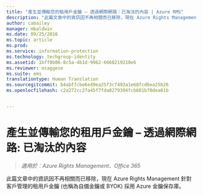 ```yaml
---
title: "產生並傳輸您的租用戶金鑰 – 透過網際網路：已淘汰的內容 | Azure RMS"
description: "此篇文章中的資訊因不再相關而已移除，現在 Azure Rights Management 針對客戶管理的租用戶金鑰 (也稱為自備金鑰或 BYOK) 採用 Azure 金鑰保存庫。"
author: cabailey
manager: mbaldwin
ms.date: 09/25/2016
ms.topic: article
ms.prod: 
ms.service: information-protection
ms.technology: techgroup-identity
ms.assetid: 1bff9b06-8c5a-4b1d-9962-6668219210e6
ms.reviewer: esaggese
ms.suite: ems
translationtype: Human Translation
ms.sourcegitcommit: b4abffcbe6e49ea25f3cf493a1e68fcd6ea25b26
ms.openlocfilehash: c2a272cc27a45f7fda8279394fcb681b70dea81b


---
```



# 產生並傳輸您的租用戶金鑰 – 透過網際網路: 已淘汰的內容

>*適用於︰Azure Rights Management、Office 365*

此篇文章中的資訊因不再相關而已移除，現在 Azure Rights Management 針對客戶管理的租用戶金鑰 (也稱為自備金鑰或 BYOK) 採用 Azure 金鑰保存庫。 



<!--HONumber=Oct16_HO1-->


